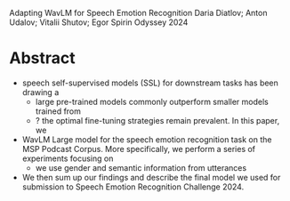 Adapting WavLM for Speech Emotion Recognition
Daria Diatlov; Anton Udalov; Vitalii Shutov; Egor Spirin
Odyssey 2024

# Abstract

* speech self-supervised models (SSL) for downstream tasks has been drawing a
  * large pre-trained models commonly outperform smaller models trained from
  * ? the optimal fine-tuning strategies remain prevalent. In this paper, we
* WavLM Large model for the speech emotion recognition task on the MSP Podcast
  Corpus. More specifically, we perform a series of experiments focusing on
  * we use gender and semantic information from utterances
* We then sum up our findings and describe the final model we used for
  submission to Speech Emotion Recognition Challenge 2024.
